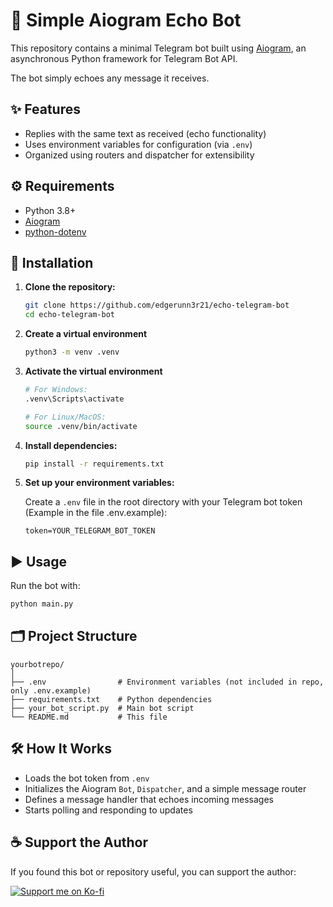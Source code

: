 # 🤖 Simple Aiogram Echo Bot

This repository contains a minimal Telegram bot built using [Aiogram](https://github.com/aiogram/aiogram), an asynchronous Python framework for Telegram Bot API.

The bot simply echoes any message it receives.

## ✨ Features

- Replies with the same text as received (echo functionality)
- Uses environment variables for configuration (via `.env`)
- Organized using routers and dispatcher for extensibility

## ⚙️ Requirements

- Python 3.8+
- [Aiogram](https://pypi.org/project/aiogram/)
- [python-dotenv](https://pypi.org/project/python-dotenv/)

## 🚀 Installation

1. **Clone the repository:**

   ```bash
   git clone https://github.com/edgerunn3r21/echo-telegram-bot
   cd echo-telegram-bot
   ```

2. **Create a virtual environment**

   ```bash
   python3 -m venv .venv
   ```

3. **Activate the virtual environment**

   ```bash
   # For Windows:
   .venv\Scripts\activate

   # For Linux/MacOS:
   source .venv/bin/activate
   ```

4. **Install dependencies:**

   ```bash
   pip install -r requirements.txt
   ```

5. **Set up your environment variables:**

   Create a `.env` file in the root directory with your Telegram bot token (Example in the file .env.example):

   ```
   token=YOUR_TELEGRAM_BOT_TOKEN
   ```

## ▶️ Usage

Run the bot with:

```bash
python main.py
```

## 🗂️ Project Structure

```
yourbotrepo/
│
├── .env                # Environment variables (not included in repo, only .env.example)
├── requirements.txt    # Python dependencies
├── your_bot_script.py  # Main bot script
└── README.md           # This file
```

## 🛠️ How It Works

- Loads the bot token from `.env`
- Initializes the Aiogram `Bot`, `Dispatcher`, and a simple message router
- Defines a message handler that echoes incoming messages
- Starts polling and responding to updates

## ☕ Support the Author

If you found this bot or repository useful, you can support the author:

[![Support me on Ko-fi](https://ko-fi.com/img/githubbutton_sm.svg)](https://ko-fi.com/satori_code)
